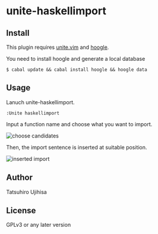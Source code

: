 # unite-haskellimport

## Install
This plugin requires [unite.vim](https://github.com/Shougo/unite.vim) and [hoogle](http://hackage.haskell.org/package/hoogle).

You need to install hoogle and generate a local database

```shell
$ cabal update && cabal install hoogle && hoogle data
```

## Usage
Lanuch unite-haskellimport.
```VimL
:Unite haskellimport
```

Input a function name and choose what you want to import.

![choose candidates](http://i.gyazo.com/cc8deb70ca681eed36fac482567a43aa.png)

Then, the import sentence is inserted at suitable position.

![inserted import](http://i.gyazo.com/f0db4517158a05721cb6def269065e33.png)

## Author

Tatsuhiro Ujihisa

## License

GPLv3 or any later version
